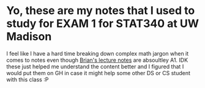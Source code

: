 # Yo, these are my notes that I used to study for EXAM 1 for STAT340 at UW Madison
I feel like I have a hard time breaking down complex math jargon when it comes to notes
even though [Brian's lecture notes](https://brianreedpowers.github.io/) are absoultley A1. IDK these just helped me understand the content better
and I figured that I would put them on GH in case it might help some other DS or CS student with this class :P
